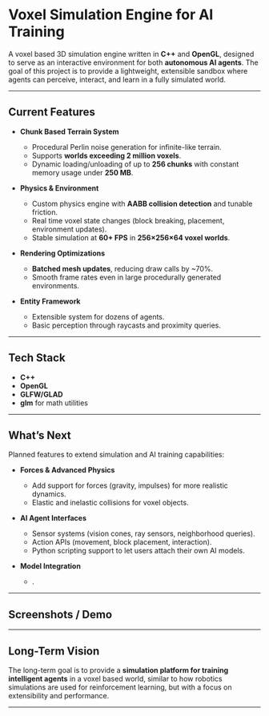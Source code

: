 # Voxel Simulation Engine for AI Training

A voxel based 3D simulation engine written in **C++** and **OpenGL**, designed to serve as an interactive environment for both **autonomous AI agents**. The goal of this project is to provide a lightweight, extensible sandbox where agents can perceive, interact, and learn in a fully simulated world.

---

## Current Features

- **Chunk Based Terrain System**  
  - Procedural Perlin noise generation for infinite-like terrain.  
  - Supports **worlds exceeding 2 million voxels**.  
  - Dynamic loading/unloading of up to **256 chunks** with constant memory usage under **250 MB**.  

- **Physics & Environment**  
  - Custom physics engine with **AABB collision detection** and tunable friction.  
  - Real time voxel state changes (block breaking, placement, environment updates).  
  - Stable simulation at **60+ FPS** in **256×256×64 voxel worlds**.  

- **Rendering Optimizations**  
  - **Batched mesh updates**, reducing draw calls by ~70%.  
  - Smooth frame rates even in large procedurally generated environments.  

- **Entity Framework**  
  - Extensible system for dozens of agents.  
  - Basic perception through raycasts and proximity queries.  

---

## Tech Stack

- **C++**
- **OpenGL**
- **GLFW/GLAD**
- **glm** for math utilities  

---

## What’s Next

Planned features to extend simulation and AI training capabilities:

- **Forces & Advanced Physics**  
  - Add support for forces (gravity, impulses) for more realistic dynamics.  
  - Elastic and inelastic collisions for voxel objects.  

- **AI Agent Interfaces**  
  - Sensor systems (vision cones, ray sensors, neighborhood queries).  
  - Action APIs (movement, block placement, interaction).  
  - Python scripting support to let users attach their own AI models.  

- **Model Integration**  
  -  .

---

## Screenshots / Demo 

---

## Long-Term Vision

The long-term goal is to provide a **simulation platform for training intelligent agents** in a voxel based world, similar to how robotics simulations are used for reinforcement learning, but with a focus on extensibility and performance.

---
